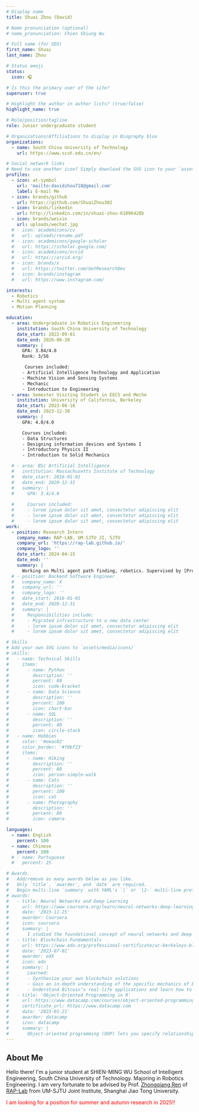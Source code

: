 ```yaml
---
# Display name
title: Shuai Zhou (David)

# Name pronunciation (optional)
# name_pronunciation: Chien Shiung Wu

# Full name (for SEO)
first_name: Shuai
last_name: Zhou

# Status emoji
status:
  icon: 🎧

# Is this the primary user of the site?
superuser: true

# Highlight the author in author lists? (true/false)
highlight_name: true

# Role/position/tagline
role: Junior undergraduate student

# Organizations/Affiliations to display in Biography blox
organizations:
  - name: South China University of Technology
    url: https://www.scut.edu.cn/en/

# Social network links
# Need to use another icon? Simply download the SVG icon to your `assets/media/icons/` folder.
profiles:
  - icon: at-symbol
    url: 'mailto:davidzhou718@gmail.com'
    label: E-mail Me
  - icon: brands/github
    url: https://github.com/ShuaiZhou302
  - icon: brands/linkedin
    url: http://linkedin.com/in/shuai-zhou-61096428b
  - icon: brands/weixin
    url: uploads/wechat.jpg 
  # - icon: academicons/cv
  #   url: uploads/resume.pdf   
  # - icon: academicons/google-scholar
  #   url: https://scholar.google.com/
  # - icon: academicons/orcid
  #   url: https://orcid.org/
  # - icon: brands/x
  #   url: https://twitter.com/GetResearchDev  
  # - icon: brands/instagram
  #   url: https://www.instagram.com/      

interests:
  - Robotics
  - Multi agent system
  - Motion Planning

education:
  - area: Undergraduate in Robotics Engineering
    institution: South China University of Technology
    date_start: 2022-09-01
    date_end: 2026-06-30
    summary: |
      GPA: 3.84/4.0 
      Rank: 3/56

       Courses included:
      - Artificial Intelligence Technology and Application
      - Machine Vision and Sensing Systems
      - Mechanic
      - Introduction to Engineering
  - area: Semester Visiting Student in EECS and Meche
    institution: University of California, Berkeley
    date_start: 2023-08-16
    date_end: 2023-12-30
    summary: |
      GPA: 4.0/4.0

      Courses included:
      - Data Structures
      - Designing information devices and Systems I
      - Introductory Physics II
      - Introduction to Solid Mechanics

  # - area: BSc Artificial Intelligence
  #   institution: Massachusetts Institute of Technology
  #   date_start: 2016-01-01
  #   date_end: 2020-12-31
  #   summary: |
  #     GPA: 3.4/4.0
      
  #     Courses included:
  #     - lorem ipsum dolor sit amet, consectetur adipiscing elit
  #     - lorem ipsum dolor sit amet, consectetur adipiscing elit
  #     - lorem ipsum dolor sit amet, consectetur adipiscing elit
work:
  - position: Research Intern
    company_name: RAP-LAB, UM-SJTU JI, SJTU
    company_url: 'https://rap-lab.github.io/'
    company_logo: ''
    date_start: 2024-04-15
    date_end: ''
    summary: |
      Working on Multi agent path finding, robotics. Supervised by [Prof Zhongqiang Ren](https://rap-lab.github.io/team/zren/). One paper is accepted by AAAI 2025 (Top conference in heuristic search)
  # - position: Backend Software Engineer
  #   company_name: X
  #   company_url: ''
  #   company_logo: ''
  #   date_start: 2016-01-01
  #   date_end: 2020-12-31
  #   summary: |
  #     Responsibilities include:
  #     - Migrated infrastructure to a new data center
  #     - lorem ipsum dolor sit amet, consectetur adipiscing elit
  #     - lorem ipsum dolor sit amet, consectetur adipiscing elit

# Skills
# Add your own SVG icons to `assets/media/icons/`
# skills:
#   - name: Technical Skills
#     items:
#       - name: Python
#         description: ''
#         percent: 80
#         icon: code-bracket
#       - name: Data Science
#         description: ''
#         percent: 100
#         icon: chart-bar
#       - name: SQL
#         description: ''
#         percent: 40
#         icon: circle-stack
#   - name: Hobbies
#     color: '#eeac02'
#     color_border: '#f0bf23'
#     items:
#       - name: Hiking
#         description: ''
#         percent: 60
#         icon: person-simple-walk
#       - name: Cats
#         description: ''
#         percent: 100
#         icon: cat
#       - name: Photography
#         description: ''
#         percent: 80
#         icon: camera

languages:
  - name: English
    percent: 100
  - name: Chinese
    percent: 100
  # - name: Portuguese
  #   percent: 25

# Awards.
#   Add/remove as many awards below as you like.
#   Only `title`, `awarder`, and `date` are required.
#   Begin multi-line `summary` with YAML's `|` or `|2-` multi-line prefix and indent 2 spaces below.
# awards:
#   - title: Neural Networks and Deep Learning
#     url: https://www.coursera.org/learn/neural-networks-deep-learning
#     date: '2023-11-25'
#     awarder: Coursera
#     icon: coursera
#     summary: |
#       I studied the foundational concept of neural networks and deep learning. By the end, I was familiar with the significant technological trends driving the rise of deep learning; build, train, and apply fully connected deep neural networks; implement efficient (vectorized) neural networks; identify key parameters in a neural network’s architecture; and apply deep learning to your own applications.
#   - title: Blockchain Fundamentals
#     url: https://www.edx.org/professional-certificate/uc-berkeleyx-blockchain-fundamentals
#     date: '2023-07-01'
#     awarder: edX
#     icon: edx
#     summary: |
#       Learned:
#       - Synthesize your own blockchain solutions
#       - Gain an in-depth understanding of the specific mechanics of Bitcoin
#       - Understand Bitcoin’s real-life applications and learn how to attack and destroy Bitcoin, Ethereum, smart contracts and Dapps, and alternatives to Bitcoin’s Proof-of-Work consensus algorithm
#   - title: 'Object-Oriented Programming in R'
#     url: https://www.datacamp.com/courses/object-oriented-programming-with-s3-and-r6-in-r
#     certificate_url: https://www.datacamp.com
#     date: '2023-01-21'
#     awarder: datacamp
#     icon: datacamp
#     summary: |
#       Object-oriented programming (OOP) lets you specify relationships between functions and the objects that they can act on, helping you manage complexity in your code. This is an intermediate level course, providing an introduction to OOP, using the S3 and R6 systems. S3 is a great day-to-day R programming tool that simplifies some of the functions that you write. R6 is especially useful for industry-specific analyses, working with web APIs, and building GUIs.
---
```


## About Me


Hello there! I'm a junior student at SHIEN-MING WU School of Intelligent Engineering, South China University of Technology. Majoring in Robotics Engineering. I am very fortunate to be advised by Prof. [Zhongqiang Ren](https://rap-lab.github.io/team/zren/) of [RAP-Lab](https://rap-lab.github.io/) from UM-SJTU Joint Institute, Shanghai Jiao Tong University. <br>
<!-- At present, I am a remote Research intern in RAP-lab, UM-SJTU JI, SJTU. Working on Multi agent path finding(MAPF) and its varients.  <br>
In addition to MAPF and Planning, I am also interested in other areas of Multi Agent System, Operations research, Optimization, Robotics. I believe that only by extensive study can my research horizons are not restricted. If you are willing to discuss with me about any topic related to robotics, please contact me directly.<br> -->
<font color="red">I am looking for a position for summer and autumn research in 2025!!</font>
